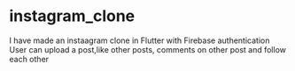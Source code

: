 # instagram_clone

I have made an instaagram clone in Flutter with Firebase authentication
User can upload a post,like other posts, comments on other post and follow each other

